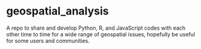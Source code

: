 # geospatial_analysis
A repo to share and develop Python, R, and JavaScript codes with each other time to time for a wide range of geospatial issues, hopefully be useful for some users and communities.
